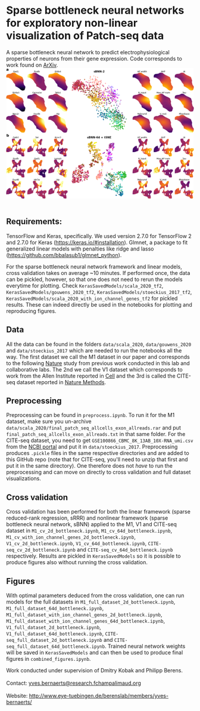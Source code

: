 # Sparse bottleneck neural networks for exploratory non-linear visualization of Patch-seq data
A sparse bottleneck neural network to predict electrophysiological properties of neurons from their gene expression.
Code corresponds to work found on [ArXiv](https://arxiv.org/abs/2006.10411).
![sBNN latent space visualisation](./figures/scala_everything_nl.png)
<br><br>
## Requirements:

TensorFlow and Keras, specifically. We used version 2.7.0 for TensorFlow 2 and 2.7.0 for Keras (https://keras.io/#installation).
Glmnet, a package to fit generalized linear models with penalties like ridge and lasso (https://github.com/bbalasub1/glmnet_python).

For the sparse bottleneck neural network framework and linear models, cross validation takes on average ~10 minutes. If performed once, the data can be pickled, however, so that one does not need to rerun the models everytime for plotting. Check `KerasSavedModels/scala_2020_tf2`, `KerasSavedModels/gouwens_2020_tf2`, `KerasSavedModels/stoeckius_2017_tf2`, `KerasSavedModels/scala_2020_with_ion_channel_genes_tf2` for pickled results. These can indeed directly be used in the notebooks for plotting and reproducing figures.


## Data
All the data can be found in the folders `data/scala_2020`, `data/gouwens_2020` and `data/stoeckius_2017` which are needed to run the notebooks all the way. The first dataset we call the M1 dataset in our paper and corresponds to the following [Nature](https://www.nature.com/articles/s41586-020-2907-3) study from previous work conducted in this lab and collaborative labs. The 2nd we call the V1 dataset which corresponds to work from the Allen Institute reported in [Cell](https://www.cell.com/cell/pdf/S0092-8674(20)31254-X.pdf) and the 3rd is called the CITE-seq dataset reported in [Nature Methods](https://www.nature.com/articles/nmeth.4380).

## Preprocessing
Preprocessing can be found in `preprocess.ipynb`. To run it for the M1 dataset, make sure you un-archive `data/scala_2020/final_patch_seq_allcells_exon_allreads.rar` and put `final_patch_seq_allcells_exon_allreads.txt` in that same folder. For the CITE-seq dataset, you need to get `GSE100866_CBMC_8K_13AB_10X-RNA_umi.csv` from the [NCBI portal](https://www.ncbi.nlm.nih.gov/geo/query/acc.cgi?acc=GSE100866) and put it in `data/stoeckius_2017`. Preprocessing produces `.pickle` files in the same respective directories and are added to this GitHub repo (note that for CITE-seq, you'll need to unzip that first and put it in the same directory). One therefore does not _have_ to run the preprocessing and can move on directly to cross validation and full dataset visualizations.

## Cross validation
Cross validation has been performed for both the linear framework (sparse reduced-rank regression, sRRR) and nonlinear framework (sparse bottleneck neural network, sBNN) applied to the M1, V1 and CITE-seq dataset in `M1_cv_2d_bottleneck.ipynb`, `M1_cv_64d_bottleneck.ipynb`, `M1_cv_with_ion_channel_genes_2d_bottleneck.ipynb`, `V1_cv_2d_bottleneck.ipynb`,
`V1_cv_64d_bottleneck.ipynb`, `CITE-seq_cv_2d_bottleneck.ipynb` and `CITE-seq_cv_64d_bottleneck.ipynb` respectively. Results are pickled in `KerasSavedModels` so it is possible to produce figures also without running the cross validation.

## Figures
With optimal parameters deduced from the cross validation, one can run models for the full datasets in `M1_full_dataset_2d_bottleneck.ipynb`, `M1_full_dataset_64d_bottleneck.ipynb`, `M1_full_dataset_with_ion_channel_genes_2d_bottleneck.ipynb`, `M1_full_dataset_with_ion_channel_genes_64d_bottleneck.ipynb`, `V1_full_dataset_2d_bottleneck.ipynb`, `V1_full_dataset_64d_bottleneck.ipynb`, `CITE-seq_full_dataset_2d_bottleneck.ipynb` and `CITE-seq_full_dataset_64d_bottleneck.ipynb`. Trained neural network weights will be saved in `KerasSavedModels` and can then be used to produce final figures in `combined_figures.ipynb`.

Work conducted under supervision of Dmitry Kobak and Philipp Berens.
<br><br>
Contact: yves.bernaerts@research.fchampalimaud.org
<br><br>
Website: http://www.eye-tuebingen.de/berenslab/members/yves-bernaerts/
